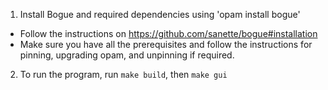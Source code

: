1. Install Bogue and required dependencies using 'opam install bogue'
  - Follow the instructions on https://github.com/sanette/bogue#installation 
  - Make sure you have all the prerequisites and follow the instructions for 
  pinning, upgrading opam, and unpinning if required.

2. To run the program, run `make build`, then `make gui`
